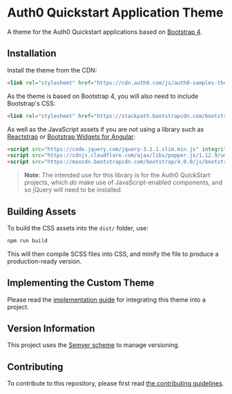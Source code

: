 # Auth0 Quickstart Application Theme

A theme for the Auth0 Quickstart applications based on [Bootstrap 4](https://getbootstrap.com/docs/4.0/getting-started/introduction/).

## Installation

Install the theme from the CDN:

```html
<link rel="stylesheet" href="https://cdn.auth0.com/js/auth0-samples-theme/1.0/css/auth0-theme.min.css" />
```

As the theme is based on Bootstrap 4, you will also need to include Bootstrap's CSS:

```html
<link rel="stylesheet" href="https://stackpath.bootstrapcdn.com/bootstrap/4.3.1/css/bootstrap.min.css" integrity="sha384-ggOyR0iXCbMQv3Xipma34MD+dH/1fQ784/j6cY/iJTQUOhcWr7x9JvoRxT2MZw1T" crossorigin="anonymous">
```

As well as the JavaScript assets if you are not using a library such as [Reactstrap](https://reactstrap.github.io/) or [Bootstrap Widgets for Angular](https://ng-bootstrap.github.io/#/home):

```html
<script src="https://code.jquery.com/jquery-3.2.1.slim.min.js" integrity="sha384-KJ3o2DKtIkvYIK3UENzmM7KCkRr/rE9/Qpg6aAZGJwFDMVNA/GpGFF93hXpG5KkN" crossorigin="anonymous"></script>
<script src="https://cdnjs.cloudflare.com/ajax/libs/popper.js/1.12.9/umd/popper.min.js" integrity="sha384-ApNbgh9B+Y1QKtv3Rn7W3mgPxhU9K/ScQsAP7hUibX39j7fakFPskvXusvfa0b4Q" crossorigin="anonymous"></script>
<script src="https://maxcdn.bootstrapcdn.com/bootstrap/4.0.0/js/bootstrap.min.js" integrity="sha384-JZR6Spejh4U02d8jOt6vLEHfe/JQGiRRSQQxSfFWpi1MquVdAyjUar5+76PVCmYl" crossorigin="anonymous"></script>
```

> **Note**: The intended use for this library is for the Auth0 QuickStart projects, which _do_ make use of JavaScript-enabled components, and so jQuery will need to be installed.

## Building Assets

To build the CSS assets into the `dist/` folder, use:

```bash
npm run build
```

This will then compile SCSS files into CSS, and minify the file to produce a production-ready version.

## Implementing the Custom Theme

Please read the [implementation guide](https://github.com/auth0-samples/samples-bootstrap-theme/wiki/Implementing-the-Design) for integrating this theme into a project.

## Version Information

This project uses the [Semver scheme](https://semver.org/) to manage versioning.

## Contributing

To contribute to this repository, please first read [the contributing guidelines](docs/CONTRIBUTING.md).
